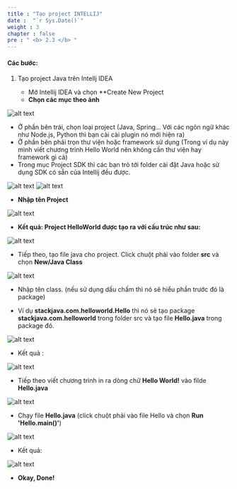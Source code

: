 ```yaml
---
title : "Tạo project INTELLIJ"
date :  "`r Sys.Date()`" 
weight : 3 
chapter : false
pre : " <b> 2.3 </b> "
---
```


#### Các bước:

1. Tạo project Java trên Intellj IDEA

   - Mở Intellij IDEA và chọn **Create New Project
   - **Chọn các mục theo ảnh**

![alt text](/images/2.2/image-1.png)
   - Ở phần bên trái, chọn loại project (Java, Spring…  Với các ngôn ngữ khác như Node.js, Python thì bạn cài cài plugin nó mới hiện ra)
   - Ở phần bên phải trọn thư viện hoặc framework sử dụng (Trong ví dụ này mình viết chương trình Hello World nên không cần thư viện hay framework gì cả)
   - Trong mục Project SDK thì các bạn trỏ tới folder cài đặt Java hoặc sử dụng SDK có sẵn của Intellij đều được.

![alt text](/images/2.2/image-3.png)
![alt text](/images/2.2/image-4.png)
- **Nhập tên Project**

![alt text](/images/2.2/image-5.png)

- **Kết quả: Project HelloWorld được tạo ra với cấu trúc như sau:**

![alt text](/images/2.2/image-6.png)

- Tiếp theo, tạo file java cho project. Click chuột phải vào folder **src** và chọn **New/Java Class**

![alt text](/images/2.2/image-7.png)

- Nhập tên class. (nếu sử dụng dấu chấm thì nó sẽ hiểu phần trước đó là package)

- Ví dụ **stackjava.com.helloworld.Hello** thì nó sẽ tạo package **stackjava.com.helloworld** trong folder src và tạo file **Hello.java** trong package đó.

![alt text](/images/2.2/image-8.png)

- Kết quả :

![alt text](/images/2.2/image-9.png)

- Tiếp theo viết chương trình in ra dòng chữ **Hello World!** vào filde **Hello.java**

![alt text](/images/2.2/image-10.png)

- Chạy file **Hello.java** (click chuột phải vào file Hello và chọn **Run 'Hello.main()'**)

![alt text](/images/2.2/image-11.png)

- Kết quả: 

![alt text](/images/2.2/image-12.png)

- **Okay, Done!**
